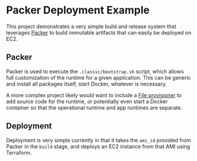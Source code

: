 # Packer Deployment Example

This project demonstrates a very simple build and release system that leverages
[Packer](https://www.packer.io/) to build immutable artifacts that can easily
be deployed on EC2.

## Packer

Packer is used to execute the `.classic/bootstrap.sh` script, which allows full
customization of the runtime for a given application. This can be generic and
install all packages itself, start Docker, whatever is necessary.

A more complex project likely would want to include a [File provisioner](https://developer.hashicorp.com/packer/docs/provisioners/file)
to add source code for the runtime, or potentially even start a Docker container
so that the operational runtime and app runtimes are separate.

## Deployment

Deployment is very simple currently in that it takes the `ami_id` provided from
Packer in the `build` stage, and deploys an EC2 instance from that AMI using
Terraform.
